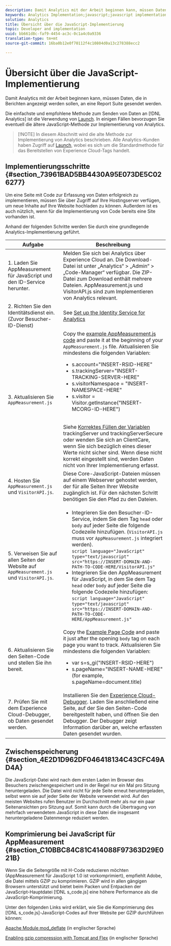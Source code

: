 ```yaml
---
description: Damit Analytics mit der Arbeit beginnen kann, müssen Daten, die in Berichten angezeigt werden sollen, an eine Report Suite gesendet werden.
keywords: Analytics Implementation;javascript;javascript implementation;appmeasurement;download appmeasurement;Identity Service;visitorapi.js;caching;appmeasurement compression
solution: Analytics
title: Übersicht über die JavaScript-Implementierung
topic: Developer and implementation
uuid: bb661d8c-faf9-4454-ac3c-0c1a4c0a9336
translation-type: tm+mt
source-git-commit: 16ba0b12e0f70112f4c10804d0a13c278388ecc2

---
```



# Übersicht über die JavaScript-Implementierung

Damit Analytics mit der Arbeit beginnen kann, müssen Daten, die in Berichten angezeigt werden sollen, an eine Report Suite gesendet werden.

Die einfachste und empfohlene Methode zum Senden von Daten an [!DNL Analytics] ist die Verwendung von [Launch](/help/implement/implement-with-launch/create-analytics-property.md). In einigen Fällen bevorzugen Sie eventuell die ältere JavaScript-Methode zur Implementierung von Analytics.

> [!NOTE] In diesem Abschnitt wird die alte Methode zur Implementierung von Analytics beschrieben. Alle Analytics-Kunden haben Zugriff auf [Launch](/help/implement/implement-with-launch/create-analytics-property.md), wobei es sich um die Standardmethode für das Bereitstellen von Experience Cloud-Tags handelt.

## Implementierungsschritte {#section_73961BAD5BB4430A95E073DE5C026277}

Um eine Seite mit Code zur Erfassung von Daten erfolgreich zu implementieren, müssen Sie über Zugriff auf Ihre Hostingserver verfügen, um neue Inhalte auf Ihre Website hochladen zu können. Außerdem ist es auch nützlich, wenn für die Implementierung von Code bereits eine Site vorhanden ist.

Anhand der folgenden Schritte werden Sie durch eine grundlegende Analytics-Implementierung geführt.

| Aufgabe | Beschreibung |
|--- |--- |
| 1. Laden Sie AppMeasurement für JavaScript und den ID-Service herunter. | Melden Sie sich bei Analytics über Experience Cloud an. Die Download-Datei ist unter „Analytics“ &gt; „Admin“ &gt; „Code-Manager“ verfügbar.  Die ZIP-Datei zum Download enthält mehrere Dateien.  AppMeasurement.js und VisitorAPI.js sind zum Implementieren von Analytics relevant. |
| 2. Richten Sie den Identitätsdienst ein. (Zuvor Besucher-ID-Dienst) | See [Set up the Identity Service for Analytics](https://docs.adobe.com/content/help/en/id-service/using/home.html) |
| 3. Aktualisieren Sie `AppMeasurement.js` | Copy the [example AppMeasurement.js code](https://docs.adobe.com/content/help/en/analytics/implementation/javascript-implementation/appmeasure-mjs-pagecode.html#section_4351543F2D6049218E18B48769D471E2) and paste it at the beginning of your `AppMeasurement.js` file. Aktualisieren Sie mindestens die folgenden Variablen:<ul><li>s.account="INSERT-RSID-HERE"</li><li>s.trackingServer="INSERT-TRACKING-SERVER-HERE"</li><li>s.visitorNamespace = "INSERT-NAMESPACE-HERE"</li><li>s.visitor = Visitor.getInstance("INSERT-MCORG-ID-HERE")</li></ul><br>Siehe [Korrektes Füllen der Variablen](https://helpx.adobe.com/analytics/kb/determining-data-center.html) trackingServer und trackingServerSecure oder wenden Sie sich an ClientCare, wenn Sie sich bezüglich eines dieser Werte nicht sicher sind. Wenn diese nicht korrekt eingestellt sind, werden Daten nicht von Ihrer Implementierung erfasst.</br> |
| 4. Hosten Sie `AppMeasurement.js` und `VisitorAPI.js`. | Diese Core-JavaScript-Dateien müssen auf einem Webserver gehostet werden, der für alle Seiten Ihrer Website zugänglich ist. Für den nächsten Schritt benötigen Sie den Pfad zu den Dateien. |
| 5. Verweisen Sie auf allen Seiten der Website auf `AppMeasurement.js` und `VisitorAPI.js`. | <ul><li>Integrieren Sie den Besucher-ID-Service, indem Sie dem Tag `head` oder `body` auf jeder Seite die folgende Codezeile hinzufügen. (`VisitorAPI.js` muss vor `AppMeasurement.js` integriert werden).<br>`script language="JavaScript" type="text/javascript" src="https://INSERT-DOMAIN-AND-PATH-TO-CODE-HERE/VisitorAPI.js"`</br></li><li>Integrieren Sie den AppMeasurement für JavaScript, in dem Sie dem Tag `head` oder `body` auf jeder Seite die folgende Codezeile hinzufügen:<br>`script language="JavaScript" type="text/javascript"  src="https://INSERT-DOMAIN-AND-PATH-TO-CODE-HERE/AppMeasurement.js"`</br></li></ul> |
| 6. Aktualisieren Sie den Seiten-Code und stellen Sie ihn bereit. | Copy the [Example Page Code](https://docs.adobe.com/content/help/en/analytics/implementation/javascript-implementation/appmeasure-mjs-pagecode.html#section_042412C29CC249E298F19B2BC2F43CE7) and paste it just after the opening `body` tag on each page you want to track. Aktualisieren Sie mindestens die folgenden Variablen:<ul><li>var s=s_gi("INSERT-RSID-HERE")</li><li>s.pageName="INSERT-NAME-HERE" (for example, s.pageName=document.title)</li></ul> |
| 7. Prüfen Sie mit dem Experience Cloud-Debugger, ob Daten gesendet werden. | Installieren Sie den [Experience Cloud-Debugger](https://docs.adobe.com/content/help/en/analytics/implementation/testing-and-validation/debugger.html#concept_B26FFE005EDD4E0FACB3117AE3E95AA2). Laden Sie anschließend eine Seite, auf der Sie den Seiten-Code bereitgestellt haben, und öffnen Sie den Debugger. Der Debugger zeigt Information darüber an, welche erfassten Daten gesendet wurden. |

## Zwischenspeicherung {#section_4E2D1D962DF046418134C43CFC49AD4A}

Die JavaScript-Datei wird nach dem ersten Laden im Browser des Besuchers zwischengespeichert und in der Regel nur ein Mal pro Sitzung heruntergeladen. Die Datei wird nicht für jede Seite erneut heruntergeladen, selbst wenn sie auf jeder Seite der Website verwendet wird. Auf den meisten Websites rufen Benutzer im Durchschnitt mehr als nur ein paar Seitenansichten pro Sitzung auf. Somit kann durch die Übertragung von mehrfach verwendetem JavaScript in diese Datei die insgesamt heruntergeladene Datenmenge reduziert werden.

## Komprimierung bei JavaScript für AppMeasurement {#section_C10BBC84C81C414088F97363D29E021B}

Wenn Sie die Seitengröße mit H-Code reduzieren möchten (AppMeasurement für JavaScript 1.0 ist vorkomprimiert), empfiehlt Adobe, die Datei mittels GZIP zu komprimieren. GZIP wird in allen gängigen Browsern unterstützt und bietet beim Packen und Entpacken der JavaScript-Hauptdatei [!DNL s_code.js] eine höhere Performance als die JavaScript-Komprimierung.

Unter den folgenden Links wird erklärt, wie Sie die Komprimierung des [!DNL s_code.js]-JavaScript-Codes auf Ihrer Website per GZIP durchführen können:

[Apache Module mod_deflate](https://httpd.apache.org/docs/2.0/mod/mod_deflate.html) (in englischer Sprache)

[Enabling gzip compression with Tomcat and Flex](https://www.cubicleman.com/2007/04/06/enabling-gzip-compression-with-tomcat-and-flex/) (in englischer Sprache)
